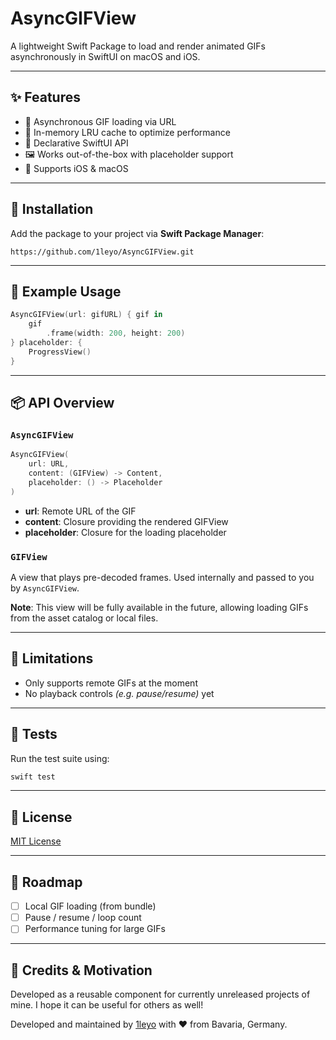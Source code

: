 # AsyncGIFView
A lightweight Swift Package to load and render animated GIFs asynchronously in SwiftUI on macOS and iOS.

---

## ✨ Features

- 🔁 Asynchronous GIF loading via URL
- 🧠 In-memory LRU cache to optimize performance
- 🧱 Declarative SwiftUI API
- 🖼️ Works out-of-the-box with placeholder support
- 🍎 Supports iOS & macOS

---

## 🚀 Installation

Add the package to your project via **Swift Package Manager**:

```
https://github.com/1leyo/AsyncGIFView.git
```

---

## 🧪 Example Usage

```swift
AsyncGIFView(url: gifURL) { gif in
    gif
        .frame(width: 200, height: 200)
} placeholder: {
    ProgressView()
}
```

---

## 📦 API Overview

### `AsyncGIFView`

```swift
AsyncGIFView(
    url: URL,
    content: (GIFView) -> Content,
    placeholder: () -> Placeholder
)
```

- **url**: Remote URL of the GIF
- **content**: Closure providing the rendered GIFView
- **placeholder**: Closure for the loading placeholder

### `GIFView`

A view that plays pre-decoded frames. Used internally and passed to you by `AsyncGIFView`.

**Note**: This view will be fully available in the future, allowing loading GIFs from the asset catalog or local files.

---

## 🧹 Limitations

- Only supports remote GIFs at the moment
- No playback controls _(e.g. pause/resume)_ yet

---

## 🧪 Tests

Run the test suite using:

```bash
swift test
```

---

## 📄 License

[MIT License](./LICENSE)

---

## 🔮 Roadmap

- [ ] Local GIF loading (from bundle)
- [ ] Pause / resume / loop count
- [ ] Performance tuning for large GIFs

---

## 🙌 Credits & Motivation

Developed as a reusable component for currently unreleased projects of mine. I hope it can be useful for others as well!

Developed and maintained by [1leyo](https://leyo.dev) with ❤️ from Bavaria, Germany.
